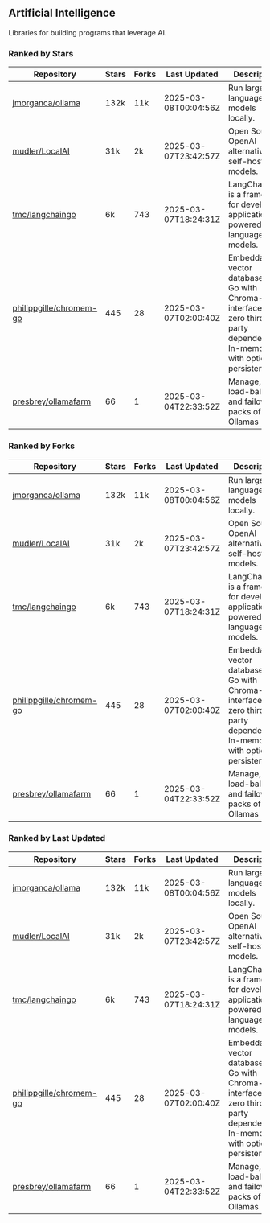 ## Artificial Intelligence

Libraries for building programs that leverage AI.

### Ranked by Stars

| Repository | Stars | Forks | Last Updated | Description | 
|------------|-------|-------|--------------|-------------|
| [jmorganca/ollama](https://github.com/jmorganca/ollama) | 132k | 11k | 2025-03-08T00:04:56Z |  Run large language models locally. |
| [mudler/LocalAI](https://github.com/mudler/LocalAI) | 31k | 2k | 2025-03-07T23:42:57Z |  Open Source OpenAI alternative, self-host AI models. |
| [tmc/langchaingo](https://github.com/tmc/langchaingo) | 6k | 743 | 2025-03-07T18:24:31Z |  LangChainGo is a framework for developing applications powered by language models. |
| [philippgille/chromem-go](https://github.com/philippgille/chromem-go) | 445 | 28 | 2025-03-07T02:00:40Z |  Embeddable vector database for Go with Chroma-like interface and zero third-party dependencies. In-memory with optional persistence. |
| [presbrey/ollamafarm](https://github.com/presbrey/ollamafarm) | 66 | 1 | 2025-03-04T22:33:52Z |  Manage, load-balance, and failover packs of Ollamas |

### Ranked by Forks

| Repository | Stars | Forks | Last Updated | Description | 
|------------|-------|-------|--------------|-------------|
| [jmorganca/ollama](https://github.com/jmorganca/ollama) | 132k | 11k | 2025-03-08T00:04:56Z |  Run large language models locally. |
| [mudler/LocalAI](https://github.com/mudler/LocalAI) | 31k | 2k | 2025-03-07T23:42:57Z |  Open Source OpenAI alternative, self-host AI models. |
| [tmc/langchaingo](https://github.com/tmc/langchaingo) | 6k | 743 | 2025-03-07T18:24:31Z |  LangChainGo is a framework for developing applications powered by language models. |
| [philippgille/chromem-go](https://github.com/philippgille/chromem-go) | 445 | 28 | 2025-03-07T02:00:40Z |  Embeddable vector database for Go with Chroma-like interface and zero third-party dependencies. In-memory with optional persistence. |
| [presbrey/ollamafarm](https://github.com/presbrey/ollamafarm) | 66 | 1 | 2025-03-04T22:33:52Z |  Manage, load-balance, and failover packs of Ollamas |

### Ranked by Last Updated

| Repository | Stars | Forks | Last Updated | Description | 
|------------|-------|-------|--------------|-------------|
| [jmorganca/ollama](https://github.com/jmorganca/ollama) | 132k | 11k | 2025-03-08T00:04:56Z |  Run large language models locally. |
| [mudler/LocalAI](https://github.com/mudler/LocalAI) | 31k | 2k | 2025-03-07T23:42:57Z |  Open Source OpenAI alternative, self-host AI models. |
| [tmc/langchaingo](https://github.com/tmc/langchaingo) | 6k | 743 | 2025-03-07T18:24:31Z |  LangChainGo is a framework for developing applications powered by language models. |
| [philippgille/chromem-go](https://github.com/philippgille/chromem-go) | 445 | 28 | 2025-03-07T02:00:40Z |  Embeddable vector database for Go with Chroma-like interface and zero third-party dependencies. In-memory with optional persistence. |
| [presbrey/ollamafarm](https://github.com/presbrey/ollamafarm) | 66 | 1 | 2025-03-04T22:33:52Z |  Manage, load-balance, and failover packs of Ollamas |

